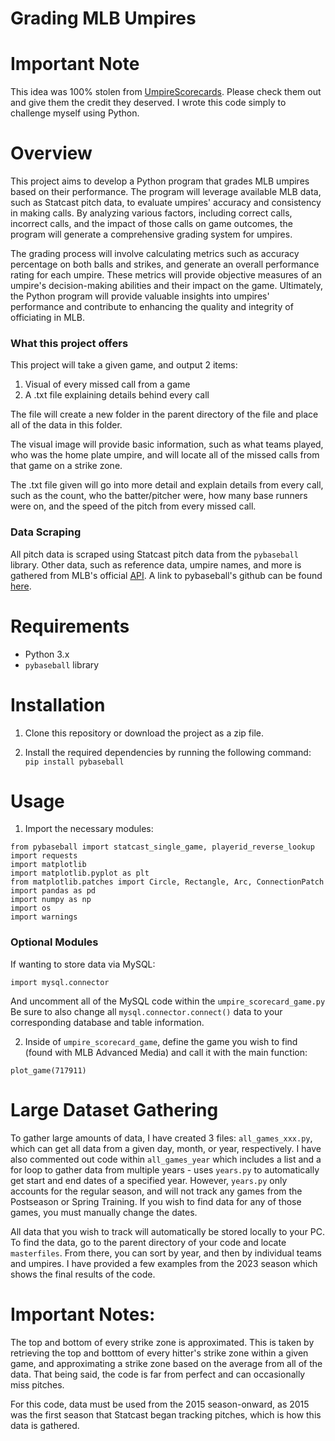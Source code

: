 # Grading MLB Umpires

# Important Note

This idea was 100% stolen from [UmpireScorecards](https://www.umpirescorecards.com). Please check them out
and give them the credit they deserved. I wrote this code simply
to challenge myself using Python.

# Overview

This project aims to develop a Python program that grades MLB umpires based on their performance. The program will leverage available MLB data, such as Statcast pitch data, to evaluate umpires' accuracy and consistency in making calls. By analyzing various factors, including correct calls, incorrect calls, and the impact of those calls on game outcomes, the program will generate a comprehensive grading system for umpires.

The grading process will involve calculating metrics such as accuracy percentage on both balls and strikes, and generate an overall performance rating for each umpire. These metrics will provide objective measures of an umpire's decision-making abilities and their impact on the game. Ultimately, the Python program will provide valuable insights into umpires' performance and contribute to enhancing the quality and integrity of officiating in MLB.



### What this project offers

This project will take a given game, and output 2 items:<br>
1. Visual of every missed call from a game
2. A .txt file explaining details behind every call

The file will create a new folder in the parent directory of the file and place all of the data in this folder.

The visual image will provide basic information, such as what teams played,
who was the home plate umpire, and will locate all of the missed calls
from that game on a strike zone. 

The .txt file given will go into more detail and explain details from every call,
such as the count, who the batter/pitcher were, how many base runners were on,
and the speed of the pitch from every missed call.

### Data Scraping

All pitch data is scraped using Statcast pitch data from the  `pybaseball` library. Other data, such as reference data,
umpire names, and more is gathered from MLB's official [API](https://statsapi.mlb.com/). A link to pybaseball's github can be found [here](https://github.com/jldbc/pybaseball).


# Requirements
- Python 3.x
- `pybaseball` library

# Installation
1. Clone this repository or download the project as a zip file.

2. Install the required dependencies by running the following command: `pip install pybaseball`

# Usage
1. Import the necessary modules:
```
from pybaseball import statcast_single_game, playerid_reverse_lookup
import requests
import matplotlib
import matplotlib.pyplot as plt
from matplotlib.patches import Circle, Rectangle, Arc, ConnectionPatch
import pandas as pd
import numpy as np
import os
import warnings
```
### Optional Modules

If wanting to store data via MySQL:
```
import mysql.connector
```


And uncomment all of the MySQL code within the `umpire_scorecard_game.py` Be sure to also change all `mysql.connector.connect()` data to your corresponding database and table information.

2. Inside of `umpire_scorecard_game`, define the game you wish to find (found with MLB Advanced Media) and call it with the main
function:

`plot_game(717911)`


# Large Dataset Gathering
To gather large amounts of data, I have created 3 files: `all_games_xxx.py`, which can get all data from a given day, month, or year, respectively. I have also commented out code within `all_games_year` which includes a list and a for loop to 
gather data from multiple years - uses `years.py` to automatically get start and end dates of a specified 
year. However, `years.py` only accounts for the regular season, and will not track any games from the Postseason
or Spring Training. If you wish to find data for any of those games, you must manually change the dates.

All data that you wish to track will automatically be stored locally to your PC.
To find the data, go to the parent directory of your code and locate `masterfiles`. From there, you can sort by year, and then by individual teams and umpires.
I have provided a few examples from the 2023 season which shows the final results of the code.




# Important Notes:
The top and bottom of every strike zone is approximated. This is taken by retrieving
the top and botttom of every hitter's strike zone within a given game, and approximating
a strike zone based on the average from all of the data. That being said, the code is far from perfect
and can occasionally miss pitches.

For this code, data must be used from the 2015 season-onward, as 2015 was the
first season that Statcast began tracking pitches, which is how
this data is gathered.